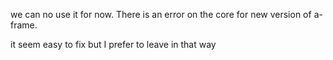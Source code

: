 we can no use it for now. There is an error on the core for new version of a-frame.

it seem easy to fix but I prefer to leave in that way